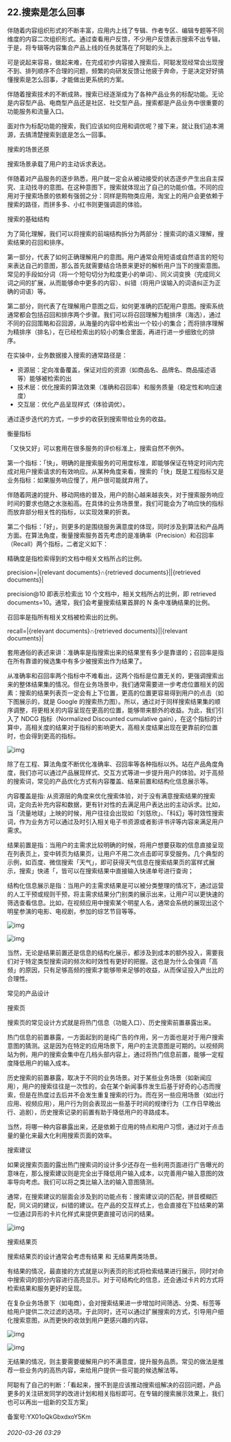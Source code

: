 ## 22.搜索是怎么回事
伴随着内容组织形式的不断丰富，应用内上线了专辑、作者专区、编辑专题等不同维度的内容二次组织形式。通过查看用户反馈，不少用户反馈表示搜索不出专辑，于是，将专辑等内容集合产品上线的任务就落在了阿聪的头上。


可是说起来容易，做起来难，在完成初步内容接入搜索后，阿聪发现经常会出现搜不到、排列顺序不合理的问题，频繁的向研发反馈让他疲于奔命，于是决定好好搞懂搜索是怎么回事，才能做出更系统的方案。


  



伴随着搜索技术的不断成熟，搜索已经逐渐成为了各种产品业务的标配功能。无论是内容型产品、电商型产品还是社区、社交型产品，搜索都是产品业务中很重要的功能服务和流量入口。


面对作为标配功能的搜索，我们应该如何应用和调优呢？接下来，就让我们追本溯源，去搞清楚搜索到底是怎么一回事。


  



搜索的场景还原


搜索场景承载了用户的主动诉求表达。


伴随着对产品服务的逐步熟悉，用户就一定会从被动接受的状态逐步产生出自主探究、主动找寻的意图。在这种意图下，搜索就体现出了自己的功能价值。不同的应用对于搜索场景的依赖有强弱之分：同样是购物类应用，淘宝上的用户会更依赖于搜索的路径，而拼多多、小红书则更强调逛的体验。


  



搜索的基础结构


为了简化理解，我们可以将搜索的前端结构拆分为两部分：搜索词的语义理解，搜索结果的召回和排序。


  



第一部分，代表了如何正确理解用户的意图。用户通常会用短语或自然语言的短句来表达自己的意图，那么首先就需要结合场景来更好的解析用户当下的搜索意图。常见的手段如分词（将一个短句切分为粒度更小的单词）、同义词变换（完成同义词之间的扩展，从而能够命中更多的内容）、纠错（将用户误输入的词语纠正为正确的词语）等。


  



第二部分，则代表了在理解用户意图之后，如何更准确的匹配用户意图。搜索系统通常都会包括召回和排序两个步骤。我们可以将召回理解为粗排序（海选），通过不同的召回策略和召回源，从海量的内容中检索出一个较小的集合；而将排序理解为精排序（排名），在已经检索出的较小的集合里面，再进行进一步细致化的排序。


  



在实操中，业务数据接入搜索的通常路径是：


* 资源层：定向准备覆盖，保证对应的资源（如商品名、品牌名、商品描述语等）能够被检索的出
* 技术层：优化搜索的算法效果（准确和召回率）和服务质量（稳定性和响应速度）
* 交互层：优化产品呈现样式（体验调优）。

通过逐步迭代的方式，一步步的收获到搜索带给业务的收益。


  



  



衡量指标


「又快又好」可以套用在很多服务的评价标准上，搜索自然不例外。


  



第一个指标：「快」，明确的是搜索服务的可用度标准，即能够保证在特定时间内完成对用户搜索请求的有效响应。从某种角度来看，搜索的「快」既是工程指标又是业务指标：如果服务响应慢了，用户很可能就弃用了。


伴随着网速的提升、移动网络的普及，用户的耐心越来越丧失，对于搜索服务响应时间的要求也随之水涨船高。在具体的业务场景里，我们可能会为了响应快的指标而放弃部分相关性的指标，以实现效果的折衷。


  



第二个指标：「好」，则更多的是围绕服务满意度的体现，同时涉及到算法和产品两方面。在算法角度，衡量搜索服务首先考虑的是准确率（Precision）和召回率（Recall）两个指标，二者定义如下：


精确度是指检索得到的文档中相关文档所占的比例。


precision=|{relevant documents}∩{retrieved documents}||{retrieved documents}|


precision@10 即表示检索出 10 个文档中，相关文档所占的比例，即 retrieved documents=10。通常，我们会考量搜索结果首屏的 N 条中准确结果的比例。


召回率是指所有相关文档被检索出的比例。


recall=|{relevant documents}∩{retrieved documents}||{relevant documents}|


套用通俗的表述来讲：准确率是指搜索出来的结果里有多少是靠谱的；召回率是指在所有靠谱的候选集中有多少被搜索出作为结果了。


  



从准确率和召回率两个指标中不难看出，这两个指标是位置无关的，更强调搜索出来的整体结果集的情况。但在业务场景中，我们通常需要进一步考虑位置相关的因素：搜索的结果列表页一定会有上下位置，更高的位置更容易得到用户的点击（如下图展示的，就是 Google 的搜索热力图）。所以，通过对于同样搜索结果集的顺序调整，将更相关的内容呈现在更高的位置，能够带来额外的收益。为此，我们引入了 NDCG 指标（Normalized Discounted cumulative gain），在这个指标的计算中，高相关度的结果对于指标的影响更大，高相关度结果出现在更靠前的位置时，也会得到更高的指标。


  



![img](https://pic1.zhimg.com/v2-5f890929424aad7a413118c65d68b434.webp)

除了在工程、算法角度不断优化准确率、召回率等各种指标以外。站在产品角度角度，我们亦可以通过产品展现样式、交互方式等进一步提升用户的体验。对于高频的搜索词，常见的产品优化方式有内容覆盖、结果前置和结构化信息展示等。


内容覆盖是指: 从资源层的角度来优化搜索体验，对于没有满意搜索结果的搜索词，定向去补充内容和数据，更有针对性的去满足用户表达出的主动诉求。比如，当「流量地球」上映的时候，用户往往会出现如「刘慈欣」、「科幻」等时效性搜索词，作为业务方可以通过及时引入相关电子书资源或者影评书评等内容来满足用户需求。


结果前置是指：当用户的主需求比较明确的时候，将用户想要获取的信息直接呈现在列表页上，变中转页为结果页，让用户不用二次点击即可享受服务。几个典型的示例，如百度、微信搜索「天气」，即可获得天气信息在搜索结果页的富样式展示，搜索」快递「，皆可以在搜索结果中直接输入快递单号进行查询；


结构化信息展示是指：当用户的主需求结果是可以被分类整理的情况下，通过运营的人工干预或规则干预，将主需求结果分门别类的展示出来，让用户可以更快速的筛选查看信息。比如，在视频应用中搜索某个明星人名，通常会系统的展现出这个明星参演的电影、电视剧，参加的综艺节目等等。


  



![img](https://pic4.zhimg.com/v2-236c16c9c8034b76d501f56388287bc6.webp)

![img](https://pic1.zhimg.com/v2-e656eb80bd115a9a94c818855a592db4.webp)

当然，无论是结果前置还是信息的结构化展示，都涉及到成本的额外投入，需要我们对于特定类型搜索词的频次和时效性有更好的把握。这也是为什么会强调「高频」的原因，只有足够高频的搜索才能够带来足够的收益，从而保证投入产出比的合理性。


  



常见的产品设计


搜索页


搜索页的常见设计方式就是将热门信息（功能入口）、历史搜索前置暴露出来。


热门信息的前置暴露，一方面起到的是纯广告的作用，另一方面也是对于用户搜索意图的猜测。这是因为在特定的应用场景下，用户的主流意图是可期的。以视频网站为例，用户的搜索会集中在几档头部内容上，通过将热门信息前置，能够一定程度降低用户的输入成本。


  



历史搜索的前置暴露，取决于不同的业务场景。对于某些业务场景（如新闻应用），用户的搜索往往是一次性的，会在某个新闻事件发生后基于好奇的心态而搜索，但是在热度过去后并不会发生重复搜索的行为。而在另一些应用场景（如出行应用、视频应用），用户行为则会表现出一些基于时间的规律行为（工作日早晚出行、追剧），历史搜索记录的前置有助于降低用户的寻路成本。


  



当然，将哪一种内容暴露出来，还是依赖于应用的特点和用户习惯，通过对于点击量的量化来最大化利用搜索页面的效率。


  



搜索建议


如果说搜索页面的露出热门搜索词的设计多少还存在一些利用页面进行广告曝光的意味在，那么搜索建议则是完全出于降低用户输入成本，以完善用户输入意图的效率导向考虑。我们可以将之类比输入法的输入意图猜测。


通常，在搜索建议的层面会涉及到的功能点有：搜索建议词的匹配，拼音模糊匹配，同义词的建议，纠错的建议。在产品的交互样式上，也会直接在下拉结果的第一位通过异形的卡片化样式来提供更直接可访问的结果。


  



![img](https://pic1.zhimg.com/v2-df53c9f66a4777b68cfebd6a73eb19e2.webp)

搜索结果页


搜索结果页的设计通常会考虑有结果 和 无结果两类场景。


有结果的情况，最直接的方式就是以列表页的形式将检索结果进行展示，同时对命中搜索词的部分内容进行高亮显示。对于可结构化的信息，还会通过卡片的方式将检索结果和服务更好的呈现。


在复杂业务场景下（如电商），会对搜索结果进一步增加时间筛选、分类、标签等给用户提供二次过滤的选项。于此同时，还可以通过扩展搜索的方式，引导用户细化搜索意图，从而更快的收敛到用户更感兴趣的内容。


  



![img](https://pic3.zhimg.com/v2-05fb6d7114c0e741513ad08e3be656c2.webp)

![img](https://pic3.zhimg.com/v2-e2a1075efd7a5231042a0d98c0fa6d8d.webp)

  



无结果的情况，则主要需要缓解用户的不满意度，提升服务品质。常见的做法是推荐一些业务内的高热内容，来给用户提供一些可能的候选解法等。


阿聪有了自己的判断：「看起来，搜不到是应该推动搜索组解决的召回问题，产品更多的关注研发同学的改进计划和相关指标即可。在专辑的搜索展示效果上，我们也可以再出一组新的交互方案」


备案号:YX01oQkGbxdxoY5Km


###### 2020-03-26 03:29
